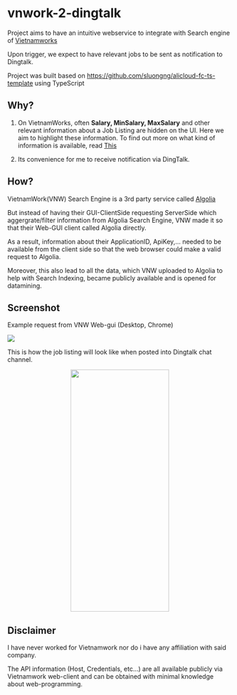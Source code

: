 # vnwork-2-dingtalk

Project aims to have an intuitive webservice to integrate with Search engine of [Vietnamworks](https://www.vietnamworks.com/)

Upon trigger, we expect to have relevant jobs to be sent as notification to Dingtalk.

Project was built based on https://github.com/sluongng/alicloud-fc-ts-template using TypeScript

## Why?

1. On VietnamWorks, often **Salary, MinSalary, MaxSalary** and other relevant information about a Job Listing are hidden on the UI.
    Here we aim to highlight these information.
    To find out more on what kind of information is available, read [This](https://github.com/sluongng/vnwork-2-dingtalk/blob/master/src/algolia/model.ts#L121)

2. Its convenience for me to receive notification via DingTalk.

## How?

VietnamWork(VNW) Search Engine is a 3rd party service called [Algolia](https://www.algolia.com/doc/)

But instead of having their GUI-ClientSide requesting ServerSide which aggergrate/filter information from Algolia Search Engine, VNW made it so that their Web-GUI client called Algolia directly.

As a result, information about their ApplicationID, ApiKey,... needed to be available from the client side so that the web browser could make a valid request to Algolia.

Moreover, this also lead to all the data, which VNW uploaded to Algolia to help with Search Indexing, became publicly available and is opened for datamining.

## Screenshot

Example request from VNW Web-gui (Desktop, Chrome)

![](https://i.imgur.com/4H123cP.png)

This is how the job listing will look like when posted into Dingtalk chat channel.

<p align="center">
  <img width="221" height="544" src="https://i.imgur.com/rAFg28R.png">
</p>

## Disclaimer

I have never worked for Vietnamwork nor do i have any affiliation with said company.

The API information (Host, Credentials, etc...) are all available publicly via Vietnamwork web-client and can be obtained with minimal knowledge about web-programming.
